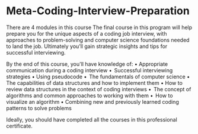 # Meta-Coding-Interview-Preparation
There are 4 modules in this course
The final course in this program will help prepare you for the unique aspects of a coding job interview, with approaches to problem-solving and computer science foundations needed to land the job. Ultimately you’ll gain strategic insights and tips for successful interviewing. 

By the end of this course, you'll have knowledge of:
•  Appropriate communication during a coding interview
•  Successful interviewing strategies
• Using pseudocode
•  The fundamentals of computer science
• The capabilities of data structures and how to implement them
• How to review data structures in the context of coding interviews
•  The concept of algorithms and common approaches to working with them
•  How to visualize an algorithm
•  Combining new and previously learned coding patterns to solve problems

Ideally, you should have completed all the courses in this professional certificate.
